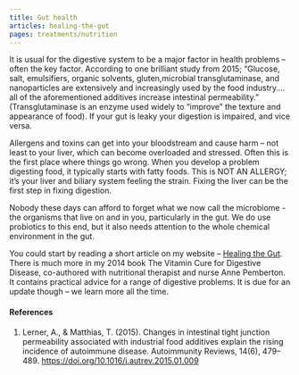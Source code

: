 ```yaml
---
title: Gut health
articles: healing-the-gut
pages: treatments/nutrition
---
```


It is usual for the digestive system to be a major factor in health problems – often the key factor. 
According to one brilliant study from 2015; “Glucose, salt, emulsifiers, organic solvents, gluten,microbial transglutaminase, and nanoparticles are extensively and increasingly used by the food industry…. all of the aforementioned additives increase intestinal permeability.” (Transglutaminase is an enzyme used widely to “improve” the texture and appearance of food).
If your gut is leaky your digestion is impaired, and vice versa.

Allergens and toxins can get into your bloodstream and cause harm – not least to your liver, which can become overloaded and stressed. Often this is the first place where things go wrong. When you develop a problem digesting food, it typically starts with fatty foods. This is NOT AN ALLERGY; it’s your liver and biliary system feeling the strain. Fixing the liver can be the first step in fixing digestion.

Nobody these days can afford to forget what we now call the microbiome - the organisms that live on and in you, particularly in the gut. We do use probiotics to this end, but it also needs attention to the whole chemical environment in the gut.

You could start by reading a short article on my website – [Healing the Gut](/articles/healing-the-gut/). There is much more in my 2014 book The Vitamin Cure for Digestive Disease, co-authored with nutritional therapist and nurse Anne Pemberton. It contains practical advice for a range of digestive problems. It is due for an update though – we learn more all the time.


#### References

1. Lerner, A., & Matthias, T. (2015). Changes in intestinal tight junction permeability associated with industrial food additives explain the rising incidence of autoimmune disease. Autoimmunity Reviews, 14(6), 479–489. https://doi.org/10.1016/j.autrev.2015.01.009